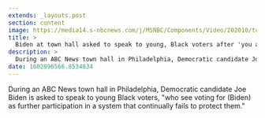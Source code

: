 ```yaml
--- 
extends: _layouts.post 
section: content 
image: https://media14.s-nbcnews.com/j/MSNBC/Components/Video/202010/townhall__430927.nbcnews-fp-1200-630.jpg 
title: > 
  Biden at town hall asked to speak to young, Black voters after 'you ain't Black' remark 
description: > 
  During an ABC News town hall in Philadelphia, Democratic candidate Joe Biden is asked to speak to young Black voters, "who see voting for (Biden) as further participation in a system that continually fails to protect them." 
date: 1602896566.8534834 
--- 
```

During an ABC News town hall in Philadelphia, Democratic candidate Joe Biden is asked to speak to young Black voters, "who see voting for (Biden) as further participation in a system that continually fails to protect them."